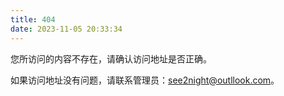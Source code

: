 ```yaml
---
title: 404
date: 2023-11-05 20:33:34
---
```


您所访问的内容不存在，请确认访问地址是否正确。

如果访问地址没有问题，请联系管理员：[see2night@outllook.com](mailto:see2night@outlook.com)。


